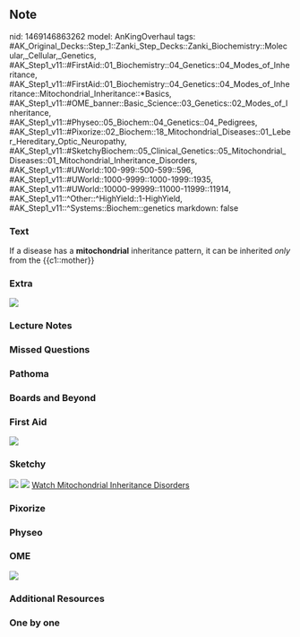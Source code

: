 ## Note
nid: 1469146863262
model: AnKingOverhaul
tags: #AK_Original_Decks::Step_1::Zanki_Step_Decks::Zanki_Biochemistry::Molecular,_Cellular,_Genetics, #AK_Step1_v11::#FirstAid::01_Biochemistry::04_Genetics::04_Modes_of_Inheritance, #AK_Step1_v11::#FirstAid::01_Biochemistry::04_Genetics::04_Modes_of_Inheritance::Mitochondrial_Inheritance::*Basics, #AK_Step1_v11::#OME_banner::Basic_Science::03_Genetics::02_Modes_of_Inheritance, #AK_Step1_v11::#Physeo::05_Biochem::04_Genetics::04_Pedigrees, #AK_Step1_v11::#Pixorize::02_Biochem::18_Mitochondrial_Diseases::01_Leber_Hereditary_Optic_Neuropathy, #AK_Step1_v11::#SketchyBiochem::05_Clinical_Genetics::05_Mitochondrial_Diseases::01_Mitochondrial_Inheritance_Disorders, #AK_Step1_v11::#UWorld::100-999::500-599::596, #AK_Step1_v11::#UWorld::1000-9999::1000-1999::1935, #AK_Step1_v11::#UWorld::10000-99999::11000-11999::11914, #AK_Step1_v11::^Other::^HighYield::1-HighYield, #AK_Step1_v11::^Systems::Biochem::genetics
markdown: false

### Text
<div>
  If a disease has a <b>mitochondrial</b> inheritance pattern, it
  can be inherited <i>only</i> from the {{c1::mother}}
</div>

### Extra
<img src="paste-84829899063412.jpg">

### Lecture Notes


### Missed Questions


### Pathoma


### Boards and Beyond


### First Aid
<img src="tmpqNCQGa.png">

### Sketchy
<img src="Mitochondrial%20Inheritance%20Disorders.png"> <img src=
"Screen%20Shot%202022-01-30%20at%2010.08.25%20AM.png"> <a href=
"https://dashboard.sketchy.com/study/medical/courses/medical-biochemistry/units/medical-biochemistry-clinical-genetics/videos/medical-biochemistry-clinical-genetics-mitochondrial-diseases-mitochondrial-inheritance-disorders?utm_source=anki&utm_medium=partnership&utm_campaign=february_update&utm_content=medical">
Watch Mitochondrial Inheritance Disorders</a>

### Pixorize


### Physeo


### OME
<div class="ome-widget">
  <a href=
  "https://onlinemeded.org/spa/genetics/modes-of-inheritance/acquire?ref=anki">
  <img src="_OME_AnkiFlashcards_Lesson_2.png"></a>
</div>

### Additional Resources


### One by one

